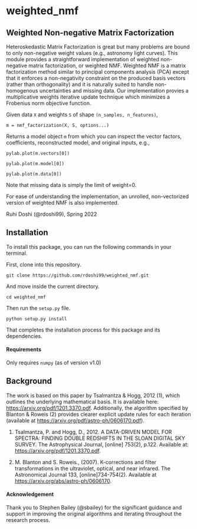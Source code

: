 # weighted_nmf

## Weighted Non-negative Matrix Factorization

Heteroskedastic Matrix Factorization is great but many problems are bound to only non-negative weight values (e.g., astronomy light curves).
This module provides a straightforward implementation of weighted non-negative matrix factorization, or weighted NMF. Weighted NMF is a matrix factorization method similar to principal components analysis (PCA) except that it enforces a non-negativity constraint on the produced basis vectors (rather than orthogonality) and it is naturally suited to handle non-homogenous uncertainties and missing data. Our implementation provies a multiplicative weights iterative update technique which minimizes a Frobenius norm objective function.


Given data `X` and weights `S` of shape `(n_samples, n_features)`,

   ```m = nmf_factorization(X, S, options...)```

Returns a model object `m` from which you can inspect the vector factors, coefficients, reconstructed model, and original inputs, e.g.,
    
```
pylab.plot(m.vectors[0])
    
pylab.plot(m.model[0])
    
pylab.plot(m.data[0])
```

Note that missing data is simply the limit of weight=0.

For ease of understanding the implementation, an unrolled, non-vectorized version of weighted NMF is also implemented.

Ruhi Doshi (@rdoshi99), Spring 2022


## Installation
To install this package, you can run the following commands in your terminal.

First, clone into this repository.

```git clone https://github.com/rdoshi99/weighted_nmf.git```

And move inside the current directory.

```cd weighted_nmf```

Then run the `setup.py` file.

```python setup.py install```

That completes the installation process for this package and its dependencies.

#### Requirements
Only requires `numpy` (as of version v1.0)

## Background

The work is based on this paper by Tsalmantza & Hogg, 2012 (1),  which outlines the underlying mathematical basis. It is available here: https://arxiv.org/pdf/1201.3370.pdf. Additionally, the algorithm specified by Blanton & Roweis (2) provides clearer explicit update rules for each iteration (available at https://arxiv.org/pdf/astro-ph/0606170.pdf).


1) Tsalmantza, P. and Hogg, D., 2012. A DATA-DRIVEN MODEL FOR SPECTRA: FINDING DOUBLE REDSHIFTS IN THE SLOAN DIGITAL SKY SURVEY. The Astrophysical Journal, [online] 753(2), p.122. Available at: <https://arxiv.org/pdf/1201.3370.pdf>.

2) M. Blanton and S. Roweis., (2007). K-corrections and filter transformations in the ultraviolet, optical, and near infrared. The Astronomical Journal 133, [online]734-754(2). Available at https://arxiv.org/abs/astro-ph/0606170.

#### Acknowledgement
Thank you to Stephen Bailey (@sbailey) for the significant guidance and support in improving the original algorithms and iterating throughout the research process.
